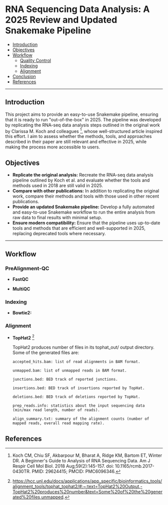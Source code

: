 # RNA Sequencing Data Analysis: A 2025 Review and Updated Snakemake Pipeline

- [Introduction](#introduction)
- [Objectives](#objectives)
- [Workflow](#workflow)
  - [Quality Control](#PreAlignment-QC)
  - [Indexing](#Indexing)
  - [Alignment](#Alignment)
- [Conclusion](#conclusion)
- [References](#references)
---

## Introduction

This project aims to provide an easy-to-use Snakemake pipeline, ensuring that it is ready to run "out-of-the-box" in 2025. The pipeline was developed by replicating the RNA-seq data analysis steps outlined in the original work by Clarissa M. Koch and colleagues [^1], whose well-structured article inspired this effort. I aim to assess whether the methods, tools, and approaches described in their paper are still relevant and effective in 2025, while making the process more accessible to users.

## Objectives

- **Replicate the original analysis:** Recreate the RNA-seq data analysis pipeline outlined by Koch et al. and evaluate whether the tools and methods used in 2018 are still valid in 2025.
- **Compare with other publications:** In addition to replicating the original work, compare their methods and tools with those used in other recent publications.
- **Provide an updated Snakemake pipeline:** Develop a fully automated and easy-to-use Snakemake workflow to run the entire analysis from raw data to final results with minimal setup.
- **Ensure modern compatibility:** Ensure that the pipeline uses up-to-date tools and methods that are efficient and well-supported in 2025, replacing deprecated tools where necessary.
---
## Workflow

  ### PreAlignment-QC

  - **FastQC**

  - **MultiQC**

  ### Indexing

  - **Bowtie2:**

  ### Alignment

  - **TopHat2** [^2]

    TopHat2 produces number of files in its tophat_out/ output directory. Some of the generated files are:
    ```
    accepted_hits.bam: list of read alignments in BAM format.

    unmapped.bam: list of unmapped reads in BAM format.

    junctions.bed: BED track of reported junctions.

    insertions.bed: BED track of insertions reported by TopHat.

    deletions.bed: BED track of deletions reported by TopHat.

    prep_reads.info: statistics about the input sequencing data (min/max read length, number of reads).

    align_summary.txt: summary of the alignment counts (number of mapped reads, overall read mapping rate).
    ```

## References
[^1]: Koch CM, Chiu SF, Akbarpour M, Bharat A, Ridge KM, Bartom ET, Winter DR. A Beginner's Guide to Analysis of RNA Sequencing Data. Am J Respir Cell Mol Biol. 2018 Aug;59(2):145-157. doi: 10.1165/rcmb.2017-0430TR. PMID: 29624415; PMCID: PMC6096346.
[^2]: https://hcc.unl.edu/docs/applications/app_specific/bioinformatics_tools/alignment_tools/tophat_tophat2/#:~:text=TopHat2%20Output,-TopHat2%20produces%20number&text=Some%20of%20the%20generated%20files,unmapped.
